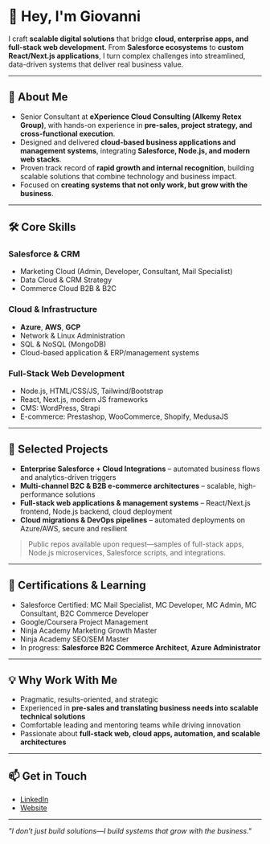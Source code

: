 # 👋 Hey, I'm Giovanni

I craft **scalable digital solutions** that bridge **cloud, enterprise apps, and full-stack web development**. From **Salesforce ecosystems** to **custom React/Next.js applications**, I turn complex challenges into streamlined, data-driven systems that deliver real business value.

---

## 🚀 About Me

- Senior Consultant at **eXperience Cloud Consulting (Alkemy Retex Group)**, with hands-on experience in **pre-sales, project strategy, and cross-functional execution**.  
- Designed and delivered **cloud-based business applications and management systems**, integrating **Salesforce, Node.js, and modern web stacks**.  
- Proven track record of **rapid growth and internal recognition**, building scalable solutions that combine technology and business impact.  
- Focused on **creating systems that not only work, but grow with the business**.

---

## 🛠 Core Skills

### Salesforce & CRM
- Marketing Cloud (Admin, Developer, Consultant, Mail Specialist)  
- Data Cloud & CRM Strategy  
- Commerce Cloud B2B & B2C  

### Cloud & Infrastructure
- **Azure**, **AWS**, **GCP**  
- Network & Linux Administration  
- SQL & NoSQL (MongoDB)  
- Cloud-based application & ERP/management systems  

### Full-Stack Web Development
- Node.js, HTML/CSS/JS, Tailwind/Bootstrap  
- React, Next.js, modern JS frameworks  
- CMS: WordPress, Strapi  
- E-commerce: Prestashop, WooCommerce, Shopify, MedusaJS  

---

## 📂 Selected Projects

- **Enterprise Salesforce + Cloud Integrations** – automated business flows and analytics-driven triggers  
- **Multi-channel B2C & B2B e-commerce architectures** – scalable, high-performance solutions  
- **Full-stack web applications & management systems** – React/Next.js frontend, Node.js backend, cloud deployment  
- **Cloud migrations & DevOps pipelines** – automated deployments on Azure/AWS, secure and resilient  

> Public repos available upon request—samples of full-stack apps, Node.js microservices, Salesforce scripts, and integrations.

---

## 🌱 Certifications & Learning
- Salesforce Certified: MC Mail Specialist, MC Developer, MC Admin, MC Consultant, B2C Commerce Developer  
- Google/Coursera Project Management
- Ninja Academy Marketing Growth Master
- Ninja Academy SEO/SEM Master
- In progress: **Salesforce B2C Commerce Architect**, **Azure Administrator**

---

## 💡 Why Work With Me
- Pragmatic, results-oriented, and strategic  
- Experienced in **pre-sales and translating business needs into scalable technical solutions**  
- Comfortable leading and mentoring teams while driving innovation  
- Passionate about **full-stack web, cloud apps, automation, and scalable architectures**

---

## 📫 Get in Touch
- [LinkedIn](https://www.linkedin.com/in/giovannimastellone/)
- [Website](https://giovannimastellone.it)

---

*"I don’t just build solutions—I build systems that grow with the business."*
